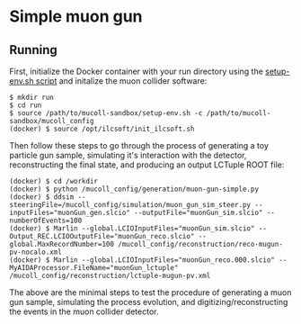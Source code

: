 # Simple muon gun

## Running

First, initialize the Docker container with your run directory
using the [setup-env.sh script](../setup-env.sh) and initalize
the muon collider software:

```
$ mkdir run
$ cd run
$ source /path/to/mucoll-sandbox/setup-env.sh -c /path/to/mucoll-sandbox/mucoll_config
(docker) $ source /opt/ilcsoft/init_ilcsoft.sh
```

Then follow these steps to go through the process of generating a toy particle
gun sample, simulating it's interaction with the detector, reconstructing
the final state, and producing an output LCTuple ROOT file:

```
(docker) $ cd /workdir
(docker) $ python /mucoll_config/generation/muon-gun-simple.py
(docker) $ ddsim --steeringFile=/mucoll_config/simulation/muon_gun_sim_steer.py --inputFiles="muonGun_gen.slcio" --outputFile="muonGun_sim.slcio" --numberOfEvents=100
(docker) $ Marlin --global.LCIOInputFiles="muonGun_sim.slcio" --Output_REC.LCIOOutputFile="muonGun_reco.slcio" --global.MaxRecordNumber=100 /mucoll_config/reconstruction/reco-mugun-pv-nocalo.xml
(docker) $ Marlin --global.LCIOInputFiles="muonGun_reco.000.slcio" --MyAIDAProcessor.FileName="muonGun_lctuple" /mucoll_config/reconstruction/lctuple-mugun-pv.xml
```

The above are the minimal steps to test the procedure of generating a muon gun 
sample, simulating the process evolution, and digitizing/reconstructing
the events in the muon collider detector.
